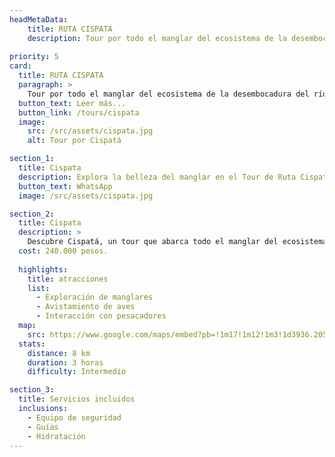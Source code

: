 ```yaml
---
headMetaData: 
    title: RUTA CISPATA 
    description: Tour por todo el manglar del ecosistema de la desembocadura del río Sinú. Recorrido de siete kilómetros que dura aproximadamente tres horas. 
    
priority: 5
card:
  title: RUTA CISPATA
  paragraph: >
    Tour por todo el manglar del ecosistema de la desembocadura del río Sinú. Recorrido de siete kilómetros que dura aproximadamente tres horas.
  button_text: Leer más...
  button_link: /tours/cispata
  image:
    src: /src/assets/cispata.jpg
    alt: Tour por Cispatá

section_1:
  title: Cispata
  description: Explora la belleza del manglar en el Tour de Ruta Cispatá
  button_text: WhatsApp
  image: /src/assets/cispata.jpg

section_2:
  title: Cispata
  description: >
    Descubre Cispatá, un tour que abarca todo el manglar del ecosistema de la desembocadura del río Sinú. El recorrido de tres horas comienza en Coveñas y se traslada por tierra hasta las playas de San Antero, donde inicia un recorrido de ocho kilómetros explorando los manglares de la bahía. Posteriormente, toma el caño lobo para regresar a las playas de San Antero. 
  cost: 240.000 pesos.
  
  highlights:
    title: atracciones
    list:
      - Exploración de manglares
      - Avistamiento de aves
      - Interacción con pesacadores
  map:
    src: https://www.google.com/maps/embed?pb=!1m17!1m12!1m3!1d3936.2059757100983!2d-75.675461!3d9.403315!2m3!1f0!2f0!3f0!3m2!1i1024!2i768!4f13.1!3m2!1m1!2zOcKwMjQnMTEuOSJOIDc1wrA0MCczMS43Ilc!5e0!3m2!1sen!2sco!4v1707223030348!5m2!1sen!2sco
  stats:
    distance: 8 km
    duration: 3 horas
    difficulty: Intermedio

section_3:
  title: Servicios incluidos
  inclusions:
    - Equipo de seguridad
    - Guías
    - Hidratación
---
```

